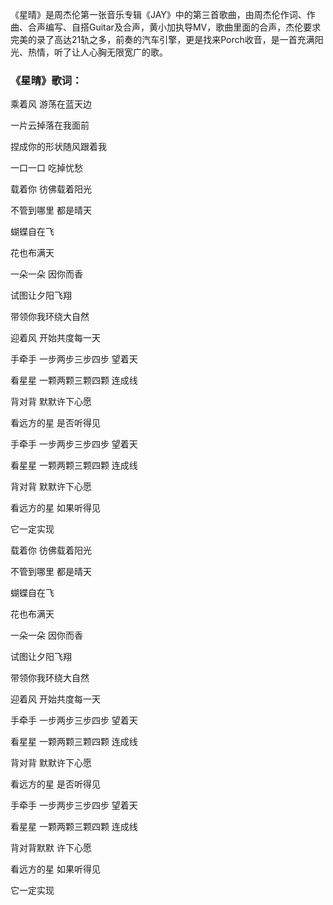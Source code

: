 

《星晴》是周杰伦第一张音乐专辑《JAY》中的第三首歌曲，由周杰伦作词、作曲、合声编写、自搭Guitar及合声，黄小加执导MV，歌曲里面的合声，杰伦要求完美的录了高达21轨之多，前奏的汽车引擎，更是找来Porch收音，是一首充满阳光、热情，听了让人心胸无限宽广的歌。

### 《星晴》歌词：

乘着风 游荡在蓝天边

一片云掉落在我面前

捏成你的形状随风跟着我

一口一口 吃掉忧愁

载着你 彷佛载着阳光

不管到哪里 都是晴天

蝴蝶自在飞

花也布满天

一朵一朵 因你而香

试图让夕阳飞翔

带领你我环绕大自然

迎着风 开始共度每一天

手牵手 一步两步三步四步 望着天

看星星 一颗两颗三颗四颗 连成线

背对背 默默许下心愿

看远方的星 是否听得见

手牵手 一步两步三步四步 望着天

看星星 一颗两颗三颗四颗 连成线

背对背 默默许下心愿

看远方的星 如果听得见

它一定实现

载着你 彷佛载着阳光

不管到哪里 都是晴天

蝴蝶自在飞

花也布满天

一朵一朵 因你而香

试图让夕阳飞翔

带领你我环绕大自然

迎着风 开始共度每一天

手牵手 一步两步三步四步 望着天

看星星 一颗两颗三颗四颗 连成线

背对背 默默许下心愿

看远方的星 是否听得见

手牵手 一步两步三步四步 望着天

看星星 一颗两颗三颗四颗 连成线

背对背默默 许下心愿

看远方的星 如果听得见

它一定实现

